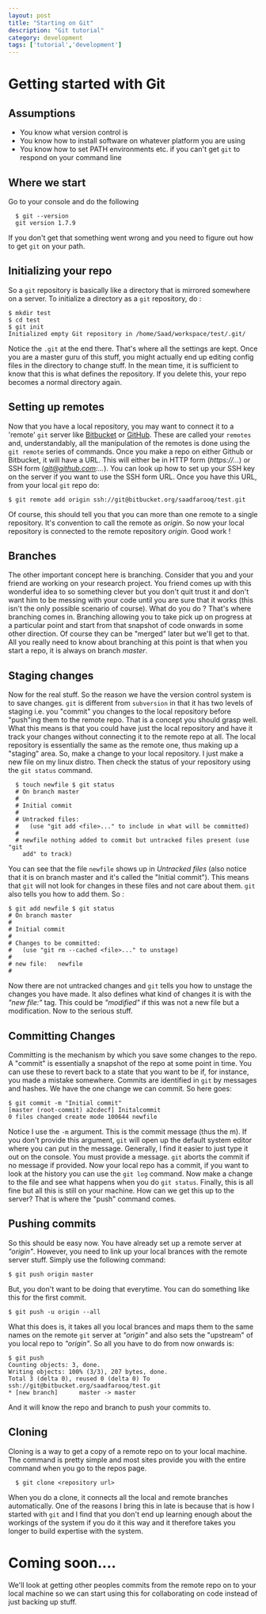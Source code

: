 ```yaml
---
layout: post 
title: "Starting on Git" 
description: "Git tutorial" 
category: development
tags: ['tutorial','development']
---
```


# Getting started with Git
## Assumptions
- You know what version control is
- You know how to install software on whatever platform you are using
- You know how to set PATH environments etc. if you can't get `git` to respond
  on your command line

## Where we start
Go to your console and do the following

      $ git --version 
      git version 1.7.9

If you don't get that something went wrong and you need to figure out how to
get `git` on your path.

## Initializing your repo
So a `git` repository is basically like a directory that is mirrored somewhere
on a server. To initialize a directory as a `git` repository, do :
    
    $ mkdir test 
    $ cd test 
    $ git init 
    Initialized empty Git repository in /home/Saad/workspace/test/.git/

Notice the `.git` at the end there. That's where all the settings are kept.
Once you are a master guru of this stuff, you might actually end up editing
config files in the directory to change stuff. In the mean time, it is
sufficient to know that this is what defines the repository. If you delete
this, your repo becomes a normal directory again.

## Setting up remotes
Now that you have a local repository, you may want to connect it to a 'remote'
`git` server like [Bitbucket](http://www.bitbucket.org) or
[GitHub](http://www.github.com). These are called your `remotes` and,
understandably, all the manipulation of the remotes is done using the `git
remote` series of commands. Once you make a repo on either Github or
Bitbucket, it will have a URL. This will either be in HTTP form
(*https://...*) or SSH form (*git@github.com:...*). You can look up how to set
up your SSH key on the server if you want to use the SSH form URL. Once you
have this URL, from your local `git` repo do:

    $ git remote add origin ssh://git@bitbucket.org/saadfarooq/test.git

Of course, this should tell you that you can more than one remote to a single
repository. It's convention to call the remote as *origin*. So now your local
repository is connected to the remote repository *origin*. Good work !

## Branches
The other important concept here is branching. Consider that you and your
friend are working on your research project. You friend comes up with this
wonderful idea to so something clever but you don't quit trust it and don't
want him to be messing with your code until you are sure that it works (this
isn't the only possible scenario of course). What do you do ? That's where
branching comes in. Branching allowing you to take pick up on progress at a
particular point and start from that snapshot of code onwards in some other
direction. Of course they can be "merged" later but we'll get to that. All you
really need to know about branching at this point is that when you start a
repo, it is always on branch *master*.

## Staging changes
Now for the real stuff. So the reason we have the version control system is to
save changes. `git` is different from `subversion` in that it has two levels
of staging i.e. you "commit" you changes to the local repository before
"push"ing them to the remote repo. That is a concept you should grasp well.
What this means is that you could have just the local repository and have it
track your changes without connecting it to the remote repo at all. The local
repository is essentially the same as the remote one, thus making up a
"staging" area. So, make a change to your local repository. I just make a new
file on my linux distro. Then check the status of your repository using the
`git status` command.

      $ touch newfile $ git status
      # On branch master
      #
      # Initial commit
      #
      # Untracked files:
      #   (use "git add <file>..." to include in what will be committed)
      #
      # newfile nothing added to commit but untracked files present (use "git
        add" to track)

You can see that the file `newfile` shows up in *Untracked files* (also notice
that it is on branch master and it's called the "Initial commit"). This means
that `git` will not look for changes in these files and not care about them.
`git` also tells you how to add them. So :

    $ git add newfile $ git status
    # On branch master
    #
    # Initial commit
    #
    # Changes to be committed:
    #   (use "git rm --cached <file>..." to unstage)
    #
    # new file:   newfile
    #

Now there are not untracked changes and `git` tells you how to unstage the
changes you have made. It also defines what kind of changes it is with the
*"new file:"* tag. This could be *"modified"* if this was not a new file but a
modification. Now to the serious stuff.

## Committing Changes
Committing is the mechanism by which you save some changes to the repo. A
"commit" is essentially a snapshot of the repo at some point in time. You can
use these to revert back to a state that you want to be if, for instance, you
made a mistake somewhere. Commits are identified in `git` by messages and
hashes. We have the one change we can commit. So here goes:

    $ git commit -m "Initial commit" 
    [master (root-commit) a2cdecf] Initalcommit 
    0 files changed create mode 100644 newfile

Notice I use the `-m` argument. This is the commit message (thus the m). If
you don't provide this argument, `git` will open up the default system editor
where you can put in the message. Generally, I find it easier to just type it
out on the console. You must provide a message. `git` aborts the commit if no
message if provided. Now your local repo has a commit, if you want to look at
the history you can use the `git log` command. Now make a change to the file
and see what happens when you do `git status`. Finally, this is all fine but
all this is still on your machine. How can we get this up to the server? That
is where the "push" command comes.

## Pushing commits
So this should be easy now. You have already set up a remote server at
*"origin"*. However, you need to link up your local brances with the remote
server stuff. Simply use the following command:

    $ git push origin master

But, you don't want to be doing that everytime. You can do something like this
for the first commit.

    $ git push -u origin --all

What this does is, it takes all you local brances and maps them to the same
names on the remote `git` server at *"origin"* and also sets the "upstream" of
you local repo to *"origin"*. So all you have to do from now onwards is:

    $ git push 
    Counting objects: 3, done. 
    Writing objects: 100% (3/3), 207 bytes, done. 
    Total 3 (delta 0), reused 0 (delta 0) To ssh://git@bitbucket.org/saadfarooq/test.git
    * [new branch]      master -> master

And it will know the repo and branch to push your commits to.

## Cloning
Cloning is a way to get a copy of a remote repo on to your local machine. The
command is pretty simple and most sites provide you with the entire command
when you go to the repos page.

      $ git clone <repository url>

When you do a clone, it connects all the local and remote branches
automatically. One of the reasons I bring this in late is because that is how
I started with `git` and I find that you don't end up learning enough about
the workings of the system if you do it this way and it therefore takes you
longer to build expertise with the system.

# Coming soon....
We'll look at getting other peoples commits from the remote repo on to your
local machine so we can start using this for collaborating on code instead of
just backing up stuff.
